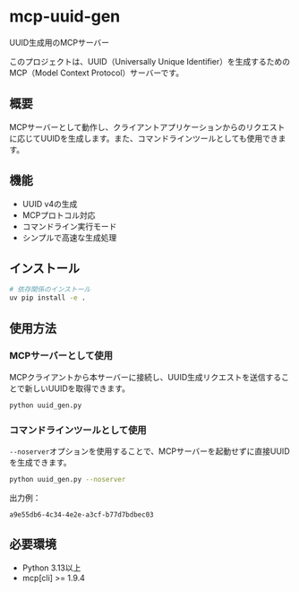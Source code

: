 # mcp-uuid-gen

UUID生成用のMCPサーバー

このプロジェクトは、UUID（Universally Unique Identifier）を生成するためのMCP（Model Context Protocol）サーバーです。

## 概要

MCPサーバーとして動作し、クライアントアプリケーションからのリクエストに応じてUUIDを生成します。また、コマンドラインツールとしても使用できます。

## 機能

- UUID v4の生成
- MCPプロトコル対応
- コマンドライン実行モード
- シンプルで高速な生成処理

## インストール

```bash
# 依存関係のインストール
uv pip install -e .
```

## 使用方法

### MCPサーバーとして使用

MCPクライアントから本サーバーに接続し、UUID生成リクエストを送信することで新しいUUIDを取得できます。

```bash
python uuid_gen.py
```

### コマンドラインツールとして使用

`--noserver`オプションを使用することで、MCPサーバーを起動せずに直接UUIDを生成できます。

```bash
python uuid_gen.py --noserver
```

出力例：
```
a9e55db6-4c34-4e2e-a3cf-b77d7bdbec03
```

## 必要環境

- Python 3.13以上
- mcp[cli] >= 1.9.4